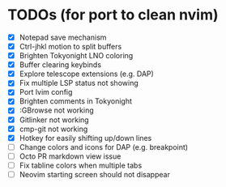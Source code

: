 # TODOs (for port to clean nvim)

- [x] Notepad save mechanism
- [x] Ctrl-jhkl motion to split buffers
- [x] Brighten Tokyonight LNO coloring
- [x] Buffer clearing keybinds
- [x] Explore telescope extensions (e.g. DAP)
- [x] Fix multiple LSP status not showing
- [x] Port lvim config
- [x] Brighten comments in Tokyonight
- [x] :GBrowse not working
- [x] Gitlinker not working
- [x] cmp-git not working
- [x] Hotkey for easily shifting up/down lines
- [ ] Change colors and icons for DAP (e.g. breakpoint)
- [ ] Octo PR markdown view issue
- [ ] Fix tabline colors when multiple tabs
- [ ] Neovim starting screen should not disappear
